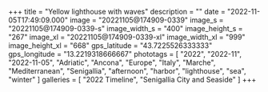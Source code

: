 +++
title = "Yellow lighthouse with waves"
description = ""
date = "2022-11-05T17:49:09.000"
image = "20221105@174909-0339"
image_s = "20221105@174909-0339-s"
image_width_s = "400"
image_height_s = "267"
image_xl = "20221105@174909-0339-xl"
image_width_xl = "999"
image_height_xl = "668"
gps_latitude = "43.7225526333333"
gps_longitude = "13.2219318666667"
phototags = [ "2022", "2022-11", "2022-11-05", "Adriatic", "Ancona", "Europe", "Italy", "Marche", "Mediterranean", "Senigallia", "afternoon", "harbor", "lighthouse", "sea", "winter" ]
galleries = [ "2022 Timeline", "Senigallia City and Seaside" ]
+++
